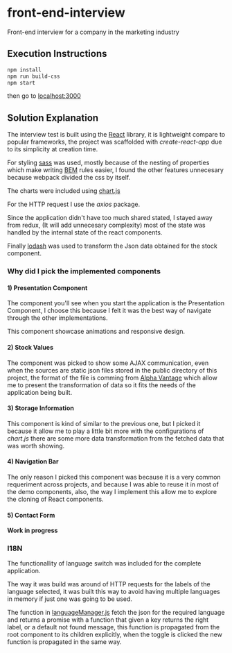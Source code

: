 # front-end-interview
Front-end interview for a company in the marketing industry
## Execution Instructions
```bash
npm install
npm run build-css
npm start
```
then go to [localhost:3000](http://localhost:3000)
## Solution Explanation
The interview test is built using the [React](https://reactjs.org/) library, it is lightweight compare to popular frameworks, the project was scaffolded with *create-react-app* due to its simplicity at creation time.

For styling [sass](https://sass-lang.com/) was used, mostly because of the nesting of properties which make writing [BEM](https://en.bem.info/) rules easier, I found the other features unnecesary because webpack divided the css by itself.

The charts were included using [chart.js](http://www.chartjs.org/)

For the HTTP request I use the *axios* package.

Since the application didn't have too much shared stated, I stayed away from redux, (It will add unnecesary complexity) most of the state was handled by the internal state of the react components.

Finally [lodash](https://lodash.com/) was used to transform the Json data obtained for the stock component.

### Why did I pick the implemented components
#### 1) Presentation Component
The component you'll see when you start the application is the Presentation Component, I choose this because I felt it was the best way of navigate through the other implementations.

This component showcase animations and responsive design.

#### 2) Stock Values
The component was picked to show some AJAX communication, even when the sources are static json files stored in the public directory of this project, the format of the file is comming from [Alpha Vantage](https://www.alphavantage.co/) which allow me to present the transformation of data so it fits the needs of the application being built.

#### 3) Storage Information
This component is kind of similar to the previous one, but I picked it because it allow me to play a little bit more with the configurations of *chart.js* there are some more data transformation from the fetched data that was worth showing.

#### 4) Navigation Bar
The only reason I picked this component was because it is a very common requeriment across projects, and because I was able to reuse it in most of the demo components, also, the way I implement this allow me to explore the cloning of React components.

#### 5) Contact Form
**Work in progress**

### I18N
The functionallity of language switch was included for the complete application.

The way it was build was around of HTTP requests for the labels of the language selected, it was built this way to avoid having multiple languages in memory if just one was going to be used.

The function in [languageManager.js](https://github.com/slemus29/front-end-interview/blob/master/app/src/i18n/languageManager.js) fetch the json for the required language and returns a promise with a function that given a key returns the right label, or a default not found message, this function is propagated from the root component to its children explicitly, when the toggle is clicked the new function is propagated in the same way.